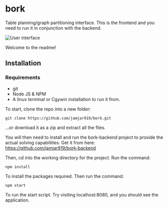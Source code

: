 # bork
Table planning/graph partitioning interface. This is the frontend and you need to run it in conjunction with the backend.

![User interface](https://i.imgur.com/afpw4nq.png)

Welcome to the readme!

## Installation 
### Requirements
 - git
 - Node JS & NPM 
 - A linux terminal or Cgywin installation to run it from.

To start, clone the repo into a new folder:

    git clone https://github.com/jamjar919/bork.git

...or download it as a zip and extract all the files.

You will then need to install and run the bork-backend project to provide the actual solving capabilities. Get it from here: https://github.com/jamjar919/bork-backend

Then, cd into the working directory for the project. Run the command:

    npm install

To install the packages required. Then run the command:

    npm start

To run the start script. Try visiting localhost:8080, and you should see the application.
